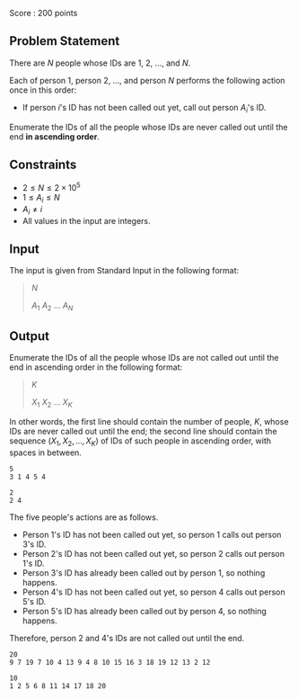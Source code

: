 Score : $200$ points

## Problem Statement

There are $N$ people whose IDs are $1$, $2$, $\ldots$, and $N$.

Each of person $1$, person $2$, $\ldots$, and person $N$ performs the following action once in this order:

- If person $i$'s ID has not been called out yet, call out person $A_i$'s ID.

Enumerate the IDs of all the people whose IDs are never called out until the end **in ascending order**.

## Constraints

- $2 \leq N \leq 2 \times 10^5$
- $1 \leq A_i \leq N$
- $A_i \neq i$
- All values in the input are integers.

## Input

The input is given from Standard Input in the following format:

> $N$
> 
> $A_1$ $A_2$ $\ldots$ $A_N$

## Output

Enumerate the IDs of all the people whose IDs are not called out until the end in ascending order in the following format:

> $K$
> 
> $X_1$ $X_2$ $\ldots$ $X_K$

In other words, the first line should contain the number of people, $K$, whose IDs are never called out until the end;
the second line should contain the sequence $(X_1, X_2, \ldots, X_K)$ of IDs of such people in ascending order, with spaces in between.

```input1
5
3 1 4 5 4
```

```output1
2
2 4
```

The five people's actions are as follows.

- Person $1$'s ID has not been called out yet, so person $1$ calls out person $3$'s ID.
- Person $2$'s ID has not been called out yet, so person $2$ calls out person $1$'s ID.
- Person $3$'s ID has already been called out by person $1$, so nothing happens.
- Person $4$'s ID has not been called out yet, so person $4$ calls out person $5$'s ID.
- Person $5$'s ID has already been called out by person $4$, so nothing happens.

Therefore, person $2$ and $4$'s IDs are not called out until the end.

```input2
20
9 7 19 7 10 4 13 9 4 8 10 15 16 3 18 19 12 13 2 12
```

```output2
10
1 2 5 6 8 11 14 17 18 20
```